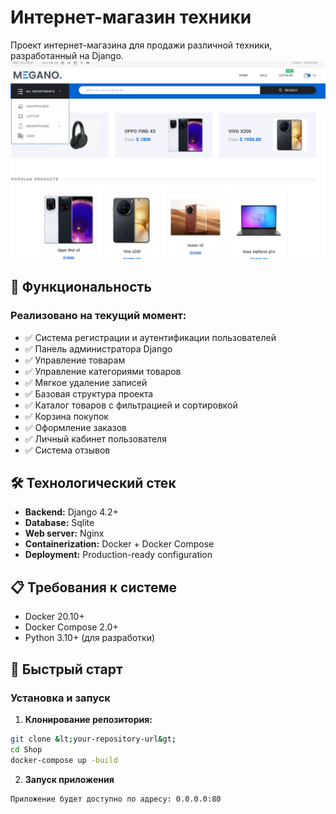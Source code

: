 # Интернет-магазин техники

Проект интернет-магазина для продажи различной техники, разработанный на Django.
![img.png](Shop/img.png)
## 🚀 Функциональность

### Реализовано на текущий момент:
- ✅ Система регистрации и аутентификации пользователей
- ✅ Панель администратора Django
- ✅ Управление товарам 
- ✅ Управление категориями товаров
- ✅ Мягкое удаление записей
- ✅ Базовая структура проекта
- ✅ Каталог товаров с фильтрацией и сортировкой
- ✅ Корзина покупок
- ✅ Оформление заказов
- ✅ Личный кабинет пользователя
- ✅ Система отзывов


## 🛠 Технологический стек

- **Backend:** Django 4.2+
- **Database:** Sqlite
- **Web server:** Nginx
- **Containerization:** Docker + Docker Compose
- **Deployment:** Production-ready configuration

## 📋 Требования к системе

- Docker 20.10+
- Docker Compose 2.0+
- Python 3.10+ (для разработки)

## 🚀 Быстрый старт

### Установка и запуск

1. **Клонирование репозитория:**
```bash
git clone &lt;your-repository-url&gt;
cd Shop
docker-compose up -build
```

2. **Запуск приложения**
```
Приложение будет доступно по адресу: 0.0.0.0:80
```
